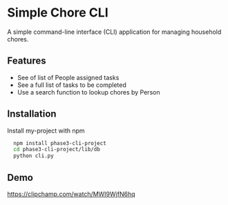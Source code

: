 # Simple Chore CLI

A simple command-line interface (CLI) application for managing household chores.

## Features

- See of list of People assigned tasks
- See a full list of tasks to be completed
- Use a search function to lookup chores by Person

## Installation

Install my-project with npm

```bash
  npm install phase3-cli-project
  cd phase3-cli-project/lib/db
  python cli.py
```

## Demo

https://clipchamp.com/watch/MWI9WjfN6hq

